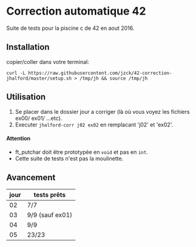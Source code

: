 # Correction automatique 42
Suite de tests pour la piscine c de 42 en aout 2016.

## Installation

copier/coller dans votre terminal:

`curl -L https://raw.githubusercontent.com/jzck/42-correction-jhalford/master/setup.sh > /tmp/jh && source /tmp/jh`

## Utilisation

1. Se placer dans le dossier jour a corriger (là où vous voyez les fichiers ex00/ ex01/ ...etc).
2. Executer `jhalford-corr j02 ex02` en remplacant 'j02' et 'ex02'.

#### Attention
  - ft_putchar doit être prototypée en `void` et pas en `int`.
  - Cette suite de tests n'est pas la moulinette.

## Avancement

| jour | tests prêts |
|---   |--- |
|  02  | 7/7 |
|  03  | 9/9 (sauf ex01) |
|  04  | 9/9 |
|  05  | 23/23|
